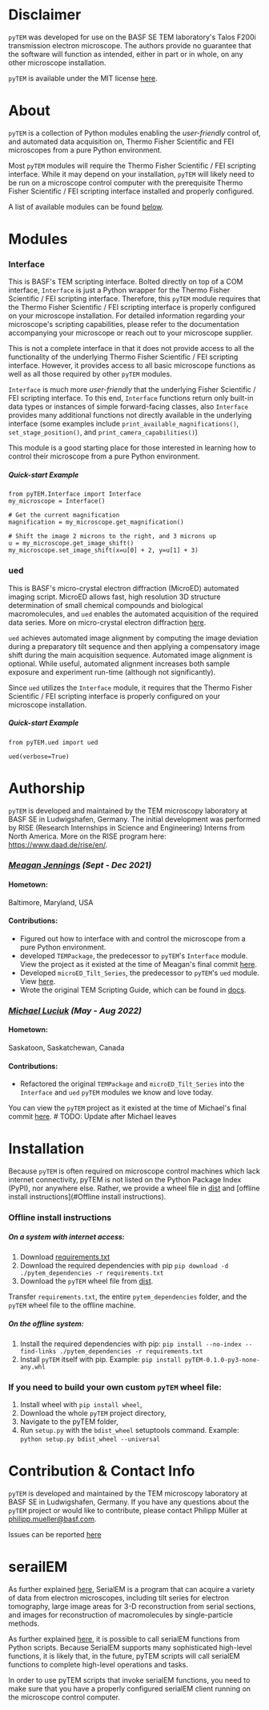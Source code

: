 # Disclaimer

```pyTEM``` was developed for use on the BASF SE TEM laboratory's Talos F200i transmission electron microscope. 
 The authors provide no guarantee that the software will function as intended, either in part or in whole, on any 
 other microscope installation.

```pyTEM``` is available under the MIT license [here](/LICENSE).

# About

```pyTEM``` is a collection of Python modules enabling the *user-friendly* control of, and automated data acquisition 
on, Thermo Fisher Scientific and FEI microscopes from a pure Python environment.

Most ```pyTEM``` modules will require the Thermo Fisher Scientific / FEI scripting interface. While it may depend on 
 your installation, ```pyTEM``` will likely need to be run on a microscope control computer with the prerequisite 
 Thermo Fisher Scientific / FEI scripting interface installed and properly configured.

A list of available modules can be found [below](#modules).

# Modules

### Interface
This is BASF's TEM scripting interface. Bolted directly on top of a COM interface, ```Interface``` is just a Python
 wrapper for the Thermo Fisher Scientific / FEI scripting interface. Therefore, this ```pyTEM``` module requires that 
 the Thermo Fisher Scientific / FEI scripting interface is properly configured on your microscope installation. For 
 detailed information regarding your microscope's scripting capabilities, please refer to the documentation 
 accompanying your microscope or reach out to your microscope supplier.

This is not a complete interface in that it does not provide access to all the functionality of the underlying Thermo
 Fisher Scientific / FEI scripting interface. However, it provides access to all basic microscope functions as well
 as all those required by other ```pyTEM``` modules.

```Interface``` is much more *user-friendly* that the underlying Fisher Scientific / FEI scripting interface. To this 
 end, ```Interface``` functions return only built-in data types or instances of simple forward-facing classes, also 
 ```Interface``` provides many additional functions not directly available in the underlying interface 
 (some examples include ```print_available_magnifications()```, ```set_stage_position()```, and 
 ```print_camera_capabilities()```)

This module is a good starting place for those interested in learning how to control their microscope from a pure 
 Python environment.

##### Quick-start Example

```
from pyTEM.Interface import Interface
my_microscope = Interface()

# Get the current magnification
magnification = my_microscope.get_magnification()

# Shift the image 2 microns to the right, and 3 microns up
u = my_microscope.get_image_shift()
my_microscope.set_image_shift(x=u[0] + 2, y=u[1] + 3)
```

### ued
This is BASF's micro-crystal electron diffraction (MicroED) automated imaging script. MicroED allows fast,
 high resolution 3D structure determination of small chemical compounds and biological macromolecules, and ```ued``` 
 enables the automated acquisition of the required data series. More on micro-crystal electron diffraction 
 [here](https://en.wikipedia.org/wiki/Microcrystal_electron_diffraction).

```ued``` achieves automated image alignment by computing the image deviation during a preparatory tilt 
 sequence and then applying a compensatory image shift during the main acquisition sequence. Automated image alignment 
 is optional. While useful, automated alignment increases both sample exposure and experiment run-time 
 (although not significantly).

Since ```ued``` utilizes the ```Interface``` module, it requires that the Thermo Fisher Scientific / FEI scripting 
 interface is properly configured on your microscope installation.

##### Quick-start Example

```
from pyTEM.ued import ued

ued(verbose=True)
```

# Authorship

```pyTEM``` is developed and maintained by the TEM microscopy laboratory at BASF SE in Ludwigshafen, Germany. The 
 initial development was performed by RISE (Research Internships in Science and Engineering) Interns from North America. 
 More on the RISE program here: https://www.daad.de/rise/en/.

### *[Meagan Jennings](https://github.com/MaeJennings) (Sept - Dec 2021)*

#### Hometown: 
Baltimore, Maryland, USA

#### Contributions:

- Figured out how to interface with and control the microscope from a pure Python environment.
- developed ```TEMPackage```, the predecessor to ```pyTEM```'s ```Interface``` module. View the project as it existed at the time of Meagan's final commit [here](https://github.com/mrl280/pyTEM/tree/a91f30e11cc648c47cd2d977442754d2cda1e31c).
- Developed ```microED_Tilt_Series```, the predecessor to ```pyTEM```'s ```ued``` module. View [here](https://gitlab.roqs.basf.net/raa-os-apps/xem/microed-tem-python-script).
- Wrote the original TEM Scripting Guide, which can be found in [docs](/docs).

### *[Michael Luciuk](https://github.com/mrl280) (May - Aug 2022)*

#### Hometown: 
Saskatoon, Saskatchewan, Canada

#### Contributions:

- Refactored the original ```TEMPackage``` and ```microED_Tilt_Series``` into the ```Interface``` and ```ued```
 ```pyTEM``` modules we know and love today.

You can view the ```pyTEM``` project as it existed at the time of Michael's final commit [here](https://github.com/mrl280/pyTEM). # TODO: Update after Michael leaves
  
# Installation

Because ```pyTEM``` is often required on microscope control machines which lack internet connectivity, pyTEM is not 
 listed on the Python Package Index (PyPI), nor anywhere else. Rather, we provide a wheel file in [dist](/dist) and 
 [offline install instructions](#Offline install instructions).

### Offline install instructions
##### On a system with internet access:
1. Download [requirements.txt]()
2. Download the required dependencies with pip ```pip download -d ./pytem_dependencies -r requirements.txt```
3. Download the ```pyTEM``` wheel file from [dist](/dist).

Transfer ```requirements.txt```, the entire ```pytem_dependencies``` folder, and the ```pyTEM``` wheel file to the offline machine.

##### On the offline system:
1. Install the required dependencies with pip: 
 ```pip install --no-index --find-links ./pytem_dependencies -r requirements.txt```
2. Install ```pyTEM``` itself with pip. Example: ```pip install pyTEM-0.1.0-py3-none-any.whl```


### If you need to build your own custom ```pyTEM``` wheel file:
1. Install wheel with ```pip install wheel```, 
2. Download the whole ```pyTEM``` project directory,
3. Navigate to the pyTEM folder, 
4. Run ```setup.py``` with the ```bdist_wheel``` setuptools command. 
 Example: ```python setup.py bdist_wheel --universal```

# Contribution & Contact Info

```pyTEM``` is developed and maintained by the TEM microscopy laboratory at BASF SE in Ludwigshafen, Germany. If you 
 have any questions about the ```pyTEM``` project or would like to contribute, please contact Philipp Müller at
 [philipp.mueller@basf.com](mailto:philipp.mueller@basf.com).

Issues can be reported [here](https://github.com/mrl280/pyTEM/issues)

# serailEM

As further explained [here](https://bio3d.colorado.edu/SerialEM/), SerialEM is a program that can acquire a variety of 
 data from electron microscopes, including tilt series for electron tomography, large image areas for 3-D reconstruction 
 from serial sections, and images for reconstruction of macromolecules by single-particle methods.

As further explained [here](https://sphinx-emdocs.readthedocs.io/en/latest/serialem-note-hidden-goodies.html#example-5-scripting-with-python), it is possible to call serialEM functions from Python scripts. Because SerialEM supports many sophisticated high-level 
 functions, it is likely that, in the future, pyTEM scripts will call serialEM functions to complete high-level 
 operations and tasks.

In order to use pyTEM scripts that invoke serialEM functions, you need to make sure that you have a properly configured 
 serialEM client running on the microscope control computer.
